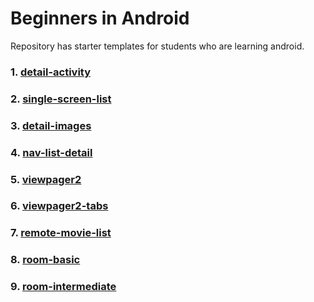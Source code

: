 # Beginners in Android
Repository has starter templates for students who are learning android.

### 1. [detail-activity](https://github.com/DevelopersBreach/android-beginners/tree/detail-activity)

### 2. [single-screen-list](https://github.com/DevelopersBreach/android-beginners/tree/single-screen-list)

### 3. [detail-images](https://github.com/DevelopersBreach/android-beginners/tree/detail-images)

### 4. [nav-list-detail](https://github.com/DevelopersBreach/android-beginners/tree/nav-list-detail)

### 5. [viewpager2](https://github.com/DevelopersBreach/android-beginners/tree/viewpager2)

### 6. [viewpager2-tabs](https://github.com/DevelopersBreach/android-beginners/tree/viewpager2-tabs)

### 7. [remote-movie-list](https://github.com/DevelopersBreach/android-beginners/tree/remote-movie-list)

### 8. [room-basic](https://github.com/DevelopersBreach/android-beginners/tree/room-basic)

### 9. [room-intermediate](https://github.com/DevelopersBreach/android-beginners/tree/room-intermediate)
